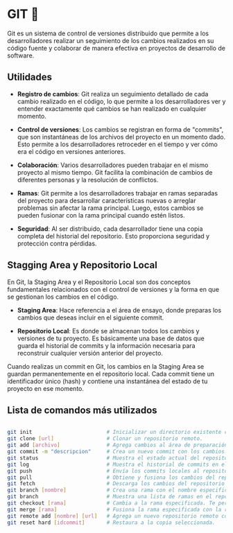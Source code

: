 
# GIT  🌿 

Git es un sistema de control de versiones distribuido que permite a los desarrolladores realizar un seguimiento de los cambios realizados en su código fuente y colaborar de manera efectiva en proyectos de desarrollo de software.

## Utilidades

- **Registro de cambios**: Git realiza un seguimiento detallado de cada cambio realizado en el código, lo que permite a los desarrolladores ver y entender exactamente qué cambios se han realizado en cualquier momento.

- **Control de versiones**: Los cambios se registran en forma de "commits", que son instantáneas de los archivos del proyecto en un momento dado. Esto permite a los desarrolladores retroceder en el tiempo y ver cómo era el código en versiones anteriores.

- **Colaboración**: Varios desarrolladores pueden trabajar en el mismo proyecto al mismo tiempo. Git facilita la combinación de cambios de diferentes personas y la resolución de conflictos.

- **Ramas**: Git permite a los desarrolladores trabajar en ramas separadas del proyecto para desarrollar características nuevas o arreglar problemas sin afectar la rama principal. Luego, estos cambios se pueden fusionar con la rama principal cuando estén listos.

- **Seguridad**: Al ser distribuido, cada desarrollador tiene una copia completa del historial del repositorio. Esto proporciona seguridad y protección contra pérdidas.

## Stagging Area y Repositorio Local
En Git, la Staging Area y el Repositorio Local son dos conceptos fundamentales relacionados con el control de versiones y la forma en que se gestionan los cambios en el código.

- **Staging Area**: Hace referencia a el área de ensayo, donde preparas los cambios que deseas incluir en el siguiente commit.

- **Repositorio Local**: Es donde se almacenan todos los cambios y versiones de tu proyecto. Es básicamente una base de datos que guarda el historial de commits y la información necesaria para reconstruir cualquier versión anterior del proyecto.

Cuando realizas un commit en Git, los cambios en la Staging Area se guardan permanentemente en el repositorio local. Cada commit tiene un identificador único (hash) y contiene una instantánea del estado de tu proyecto en ese momento.
## Lista de comandos más utilizados

```bash

git init                        # Inicializar un directorio existente como uno de Git.
git clone [url]                 # Clonar un repositorio remoto.
git add [archivo]               # Agrega cambios al área de preparación.
git commit -m "descripcion"     # Crea un nuevo commit con los cambios del staging area.
git status                      # Muestra el estado actual del repositorio. 
git log                         # Muestra el historial de commits en el repositorio.
git push                        # Envía los commits locales al repositorio remoto. 
git pull                        # Obtiene y fusiona los cambios del repositorio remoto en local (equivalente a ejecutar git fetch seguido de git merge). 
git fetch                       # Descarga los cambios del repositorio remoto sin fusionarlos con tu rama local actual. 
git branch [nombre]             # Crea una rama con el nombre especificado.
git branch                      # Muestra una lista de ramas en el repositorio.
git checkout [rama]             # Cambia a la rama especificada. Te permite trabajar en una rama diferente.
git merge [rama]                # Fusiona la rama especificada con la rama actual.
git remote add [nombre] [url]   # Agrega un nuevo repositorio remoto con un nombre dado. 
git reset hard [idcommit]       # Restaura a la copia seleccionada.

```
